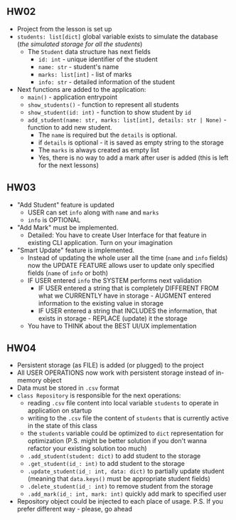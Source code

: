 ## HW02
- Project from the lesson is set up
- `students: list[dict]` global variable exists to simulate the database (_the simulated storage for all the students_)
  - The `Student` data structure has next fields
    - `id: int` - unique identifier of the student
    - `name: str` - student's name
    - `marks: list[int]` - list of marks
    - `info: str` - detailed information of the student
- Next functions are added to the application:
  - `main()` - application entrypoint
  - `show_students()` - function to represent all students
  - `show_student(id: int)` - function to show student by `id`
  - `add_student(name: str, marks: list[int], details: str | None)` - function to add new student.
    - The `name` is required but the `details` is optional.
    - if `details` is optional - it is saved as empty string to the storage
    - The `marks` is always created as empty list
    - Yes, there is no way to add a mark after user is added (this is left for the next lessons)


## HW03
- "Add Student" feature is updated
  - USER can set `info` along with `name` and `marks`
  - `info` is OPTIONAL
- "Add Mark" must be implemented.
  - Detailed: You have to create User Interface for that feature in existing CLI application. Turn on your imagination
- "Smart Update" feature is implemented.
  - Instead of updating the whole user all the time (`name` and `info` fields) now the UPDATE FEATURE allows user to update only specified fields (`name` of `info` or both)
  - IF USER entered `info` the SYSTEM performs next validation
    - IF USER entered a string that is completely DIFFERENT FROM what we CURRENTLY have in storage - AUGMENT entered information to the existing value in storage
    - IF USER entered a string that INCLUDES the information, that exists in storage - REPLACE (update) it the storage
  - You have to THINK about the BEST UI/UX implementation


## HW04
- Persistent storage (as FILE) is added (or plugged) to the project
- All USER OPERATIONS now work with persistent storage instead of in-memory object
- Data must be stored in `.csv` format
- `class Repository` is responsible for the next operations:
    - reading `.csv` file content into local variable `students` to operate in application on startup
    - writing to the `.csv` file the content of `students` that is currently active in the state of this class
    - the `students` variable could be optimized to `dict` representation for optimization (P.S. might be better solution if you don't wanna refactor your existing solution too much)
    - `.add_student(student: dict)` to add student to the storage
    - `.get_student(id_: int)` to add student to the storage
    - `.update_student(id_: int, data: dict)` to partially update student (meaning that `data.keys()` must be appropriate student fields)
    - `.delete_student(id_: int)` to remove student from the storage
    - `.add_mark(id_: int, mark: int)` quickly add mark to specified user
- Repository object could be injected to each place of usage. P.S. If you prefer different way - please, go ahead
